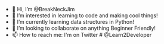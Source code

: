 - 👋 Hi, I’m @BreakNeckJim
- 👀 I’m interested in learning to code and making cool things!
- 🌱 I’m currently learning data structures in Python!
- 💞️ I’m looking to collaborate on anything Beginner Friendly!
- 📫 How to reach me: I'm on Twitter # @Learn2Developer  

<!---
BreakNeckJim/BreakNeckJim is a ✨ special ✨ repository because its `README.md` (this file) appears on your GitHub profile.
You can click the Preview link to take a look at your changes.
--->

